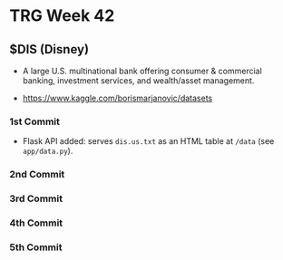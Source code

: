 # TRG Week 42

## $DIS (Disney)

- A large U.S. multinational bank offering consumer & commercial banking, investment services, and wealth/asset management.

- https://www.kaggle.com/borismarjanovic/datasets

### 1st Commit

- Flask API added: serves `dis.us.txt` as an HTML table at `/data` (see `app/data.py`).

### 2nd Commit

### 3rd Commit

### 4th Commit

### 5th Commit